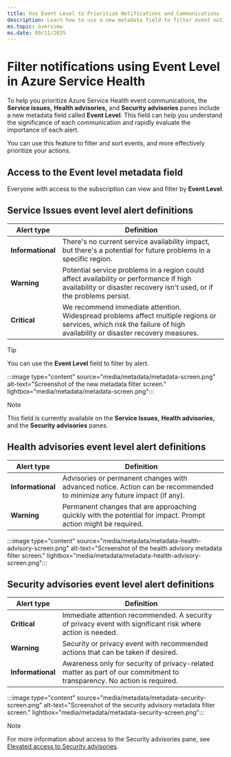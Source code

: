 ```yaml
---
title: Use Event Level to Prioritize Notifications and Communications
description: Learn how to use a new metadata field to filter event notifications in Azure Service Health.
ms.topic: overview
ms.date: 09/11/2025
---
```


# Filter notifications using Event Level in Azure Service Health

To help you prioritize Azure Service Health event communications, the **Service issues,** **Health advisories,** and **Security advisories** panes include a new metadata field called **Event Level**. This field can help you understand the significance of each communication and rapidly evaluate the importance of each alert.

You can use this feature to filter and sort events, and more effectively prioritize your actions.

## Access to the Event level metadata field
Everyone with access to the subscription can view and filter by **Event Level**.

## Service Issues event level alert definitions

|Alert type|Definition|
|-----|-----|
|**Informational**|There's no current service availability impact, but there's a potential for future problems in a specific region.|
|**Warning**|Potential service problems in a region could affect availability or performance if high availability or disaster recovery isn't used, or if the problems persist.|
|**Critical**|We recommend immediate attention. Widespread problems affect multiple regions or services, which risk the failure of high availability or disaster recovery measures.|

> [!TIP]
> You can use the **Event Level** field to filter by alert.

:::image type="content" source="media/metadata/metadata-screen.png" alt-text="Screenshot of the new metadata filter screen." lightbox="media/metadata/metadata-screen.png":::


> [!NOTE]
> This field is currently available on the **Service Issues,** **Health advisories,** and the **Security advisories** panes.

## Health advisories event level alert definitions


|Alert type|Definition|
|-----|-----|
|**Informational**|Advisories or permanent changes with advanced notice. Action can be recommended to minimize any future impact (if any).|
|**Warning**|Permanent changes that are approaching quickly with the potential for impact. Prompt action might be required.|


:::image type="content" source="media/metadata/metadata-health-advisory-screen.png" alt-text="Screenshot of the health advisory metadata filter screen." lightbox="media/metadata/metadata-health-advisory-screen.png":::

## Security advisories event level alert definitions

|Alert type|Definition|
|-----|-----|
|**Critical**|Immediate attention recommended. A security of privacy event with significant risk where action is needed.|
|**Warning**|Security or privacy event with recommended actions that can be taken if desired.|
|**Informational**| Awareness only for security of privacy-related matter as part of our commitment to transparency. No action is required.|

:::image type="content" source="media/metadata/metadata-security-screen.png" alt-text="Screenshot of the security advisory metadata filter screen." lightbox="media/metadata/metadata-security-screen.png":::

> [!NOTE]
> For more information about access to the Security advisories pane, see [Elevated access to Security advisories](security-advisories-elevated-access.md).
